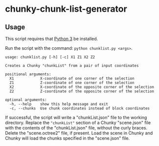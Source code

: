 # chunky-chunk-list-generator

## Usage

This script requires that [Python 3](https://www.python.org/) be installed.

Run the script with the command: `python chunklist.py <args>`.

```
usage: chunklist.py [-h] [-c] X1 Z1 X2 Z2

Creates a Chunky "chunkList" from a pair of input coordinates

positional arguments:
  X1            X-coordinate of one corner of the selection
  Z1            Z-coordinate of one corner of the selection
  X2            X-coordinate of the opposite corner of the selection
  Z2            Z-coordinate of the opposite corner of the selection

optional arguments:
  -h, --help    show this help message and exit
  -c, --chunks  Use chunk coordinates instead of block coordinates
```

If successful, the script will write a "chunkList.json" file to the working directory. Replace the `"chunkList"` section of a Chunky "scene.json" file with the contents of the "chunkList.json" file, without the curly braces. Delete the "scene.octree2" file, if present. Load the scene in Chunky and Chunky will load the chunks specified in the "scene.json" file.
